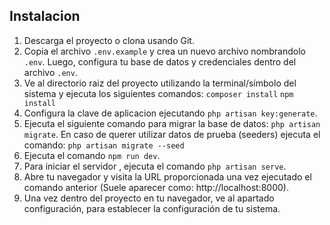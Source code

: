 ## Instalacion

1. Descarga el proyecto o clona usando Git.
2. Copia el archivo `.env.example` y crea un nuevo archivo nombrandolo `.env`. Luego, configura tu base de datos y credenciales dentro del archivo `.env`.
3. Ve al directorio raiz del proyecto utilizando la terminal/símbolo del sistema y ejecuta los siguientes comandos:
            `composer install`
             `npm install`
5. Configura la clave de aplicacion ejecutando `php artisan key:generate`.
6. Ejecuta el siguiente comando para migrar la base de datos:  `php artisan migrate`.
En caso de querer utilizar datos de prueba (seeders) ejecuta el comando:   `php artisan migrate --seed` 
7. Ejecuta el comando `npm run dev`.
8. Para iniciar el servidor , ejecuta el comando `php artisan serve`.
9. Abre tu navegador y visita la URL proporcionada una vez ejecutado el comando anterior (Suele aparecer como: http://localhost:8000).
10. Una vez dentro del proyecto en tu navegador, ve al apartado configuración, para establecer la configuración de tu sistema.
